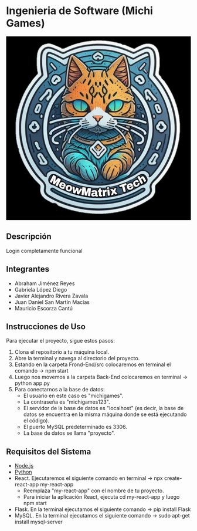 # Ingenieria de Software (Michi Games) 
![Logo](https://github.com/jimenezreyes/IngenieriaSoft/blob/main/Fondo%20michi%20games.jpeg)

## Descripción
Login completamente funcional

## Integrantes
- Abraham Jiménez Reyes
- Gabriela López Diego
- Javier Alejandro Rivera Zavala
- Juan Daniel San Martín Macías
- Mauricio Escorza Cantú


## Instrucciones de Uso
Para ejecutar el proyecto, sigue estos pasos:

1. Clona el repositorio a tu máquina local.
2. Abre la terminal y navega al directorio del proyecto.
3. Estando en la carpeta Frond-End/src colocaremos en terminal el comando -> npm start
4. Luego nos movemos a la carpeta Back-End colocaremos en terminal -> python app.py
5. Para conectarnos a la base de datos:
   - El usuario en este caso es "michigames".
   - La contraseña es "michigames123".
   - El servidor de la base de datos es "localhost" (es decir, la base de datos se encuentra en la misma máquina donde se está ejecutando el código).
   - El puerto MySQL predeterminado es 3306.
   - La base de datos se llama "proyecto".

## Requisitos del Sistema
- [Node.js](https://nodejs.org/en)
- [Python](https://www.python.org/downloads/)
- React. Ejecutaremos el siguiente comando en terminal -> npx create-react-app my-react-app
  - Reemplaza "my-react-app" con el nombre de tu proyecto.
  - Para iniciar la aplicación React, ejecuta cd my-react-app y luego npm start
- Flask. En la terminal ejecutamos el siguiente comando -> pip install Flask
- MySQL. En la terminal ejecutamos el siguiente comando -> sudo apt-get install mysql-server 
  

  
